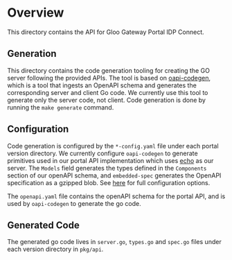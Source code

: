 # Overview

This directory contains the API for Gloo Gateway Portal IDP Connect.

## Generation

This directory contains the code generation tooling for creating the GO server following the provided APIs. The tool is based on [oapi-codegen](https://github.com/deepmap/oapi-codegen), which is a tool that ingests an OpenAPI schema and generates the corresponding server and client Go code. We currently use this tool to generate only the server code, not client.
Code generation is done by running the `make generate` command.

## Configuration

Code generation is configured by the `*-config.yaml` file under each portal version directory. We currently configure `oapi-codegen`
to generate primitives used in our portal API implementation which uses [echo](https://github.com/labstack/echo) as
our server. The `Models` field generates the types defined in the `Components` section of our openAPI schema, and
`embedded-spec` generates the OpenAPI specification as a gzipped blob. See [here](https://github.com/deepmap/oapi-codegen/blob/f4cf8f9a570380c24c6ba03ae04b9393cf120692/pkg/codegen/configuration.go#L14) 
for full configuration options.

The `openapi.yaml` file contains the openAPI schema for the portal API, and is used by `oapi-codegen` to generate
the go code.

## Generated Code

The generated go code lives in `server.go`, `types.go` and `spec.go` files under each version directory in `pkg/api`.